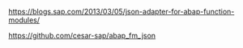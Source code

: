 https://blogs.sap.com/2013/03/05/json-adapter-for-abap-function-modules/

https://github.com/cesar-sap/abap_fm_json
